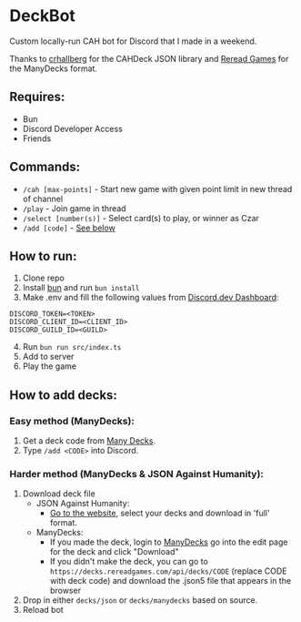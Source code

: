 # DeckBot

Custom locally-run CAH bot for Discord that I made in a weekend.

Thanks to [crhallberg](https://github.com/crhallberg/json-against-humanity) for the CAHDeck JSON library and [Reread Games](https://github.com/Lattyware/massivedecks/tree/main) for the ManyDecks format.

## Requires:
* Bun
* Discord Developer Access
* Friends

## Commands:

* `/cah [max-points]` - Start new game with given point limit in new thread of channel
* `/play` - Join game in thread
* `/select [number(s)]` - Select card(s) to play, or winner as Czar
* `/add [code]` - [See below](#how-to-add-decks)

## How to run:

1. Clone repo
2. Install [bun](https://bun.sh) and run `bun install`
3. Make .env and fill the following values from [Discord.dev Dashboard](discord.dev):
```
DISCORD_TOKEN=<TOKEN>
DISCORD_CLIENT_ID=<CLIENT_ID>
DISCORD_GUILD_ID=<GUILD>
```

4. Run `bun run src/index.ts`
5. Add to server
6. Play the game

## How to add decks:

### Easy method (ManyDecks):
1. Get a deck code from [Many Decks](https://decks.rereadgames.com/).
2. Type `/add <CODE>` into Discord.

### Harder method (ManyDecks & JSON Against Humanity):
1. Download deck file
    * JSON Against Humanity:
        - [Go to the website](https://crhallberg.com/cah/), select your decks and download in 'full' format.
    * ManyDecks:
        - If you made the deck, login to [ManyDecks](https://decks.rereadgames.com/) go into the edit page for the deck and click "Download"
        - If you didn't make the deck, you can go to `https://decks.rereadgames.com/api/decks/CODE` (replace CODE with deck code) and download the .json5 file that appears in the browser
2. Drop in either `decks/json` or `decks/manydecks` based on source.
3. Reload bot